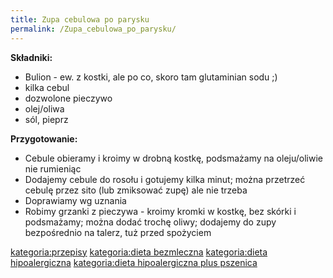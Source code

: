 ```yaml
---
title: Zupa cebulowa po parysku
permalink: /Zupa_cebulowa_po_parysku/
---
```


**Składniki:**

-   Bulion - ew. z kostki, ale po co, skoro tam glutaminian sodu ;)
-   kilka cebul
-   dozwolone pieczywo
-   olej/oliwa
-   sól, pieprz

**Przygotowanie:**

-   Cebule obieramy i kroimy w drobną kostkę, podsmażamy na oleju/oliwie nie rumieniąc
-   Dodajemy cebule do rosołu i gotujemy kilka minut; można przetrzeć cebulę przez sito (lub zmiksować zupę) ale nie trzeba
-   Doprawiamy wg uznania
-   Robimy grzanki z pieczywa - kroimy kromki w kostkę, bez skórki i podsmażamy; można dodać trochę oliwy; dodajemy do zupy bezpośrednio na talerz, tuż przed spożyciem

[kategoria:przepisy](/atopedia/kategoria:przepisy "wikilink") [kategoria:dieta bezmleczna](/atopedia/kategoria:dieta_bezmleczna "wikilink") [kategoria:dieta hipoalergiczna](/atopedia/kategoria:dieta_hipoalergiczna "wikilink") [kategoria:dieta hipoalergiczna plus pszenica](/atopedia/kategoria:dieta_hipoalergiczna_plus_pszenica "wikilink")